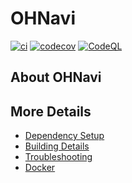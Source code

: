 # OHNavi

[![ci](https://github.com/extramask93/OHNavi/actions/workflows/ci.yml/badge.svg)](https://github.com/extramask93/OHNavi/actions/workflows/ci.yml)
[![codecov](https://codecov.io/gh/extramask93/OHNavi/branch/main/graph/badge.svg)](https://codecov.io/gh/extramask93/OHNavi)
[![CodeQL](https://github.com/extramask93/OHNavi/actions/workflows/codeql-analysis.yml/badge.svg)](https://github.com/extramask93/OHNavi/actions/workflows/codeql-analysis.yml)

## About OHNavi



## More Details

 * [Dependency Setup](README_dependencies.md)
 * [Building Details](README_building.md)
 * [Troubleshooting](README_troubleshooting.md)
 * [Docker](README_docker.md)

